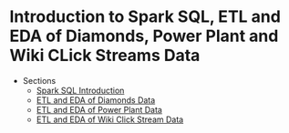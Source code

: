 
Introduction to Spark SQL, ETL and EDA of Diamonds, Power Plant and Wiki CLick Streams Data
=======

* Sections
    * [Spark SQL Introduction](04_SparkSQLIntro/007_SparkSQLIntroBasics.md)
    * [ETL and EDA of Diamonds Data](05_SparkSQLETLEDA/008_DiamondsPipeline_01ETLEDA.md)
    * [ETL and EDA of Power Plant Data](05_SparkSQLETLEDA/009_PowerPlantPipeline_01ETLEDA.md)
    * [ETL and EDA of Wiki Click Stream Data](05_SparkSQLETLEDA/010_wikipediaClickStream_01ETLEDA.md)

